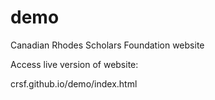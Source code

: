 # demo
Canadian Rhodes Scholars Foundation website

Access live version of website:

crsf.github.io/demo/index.html
